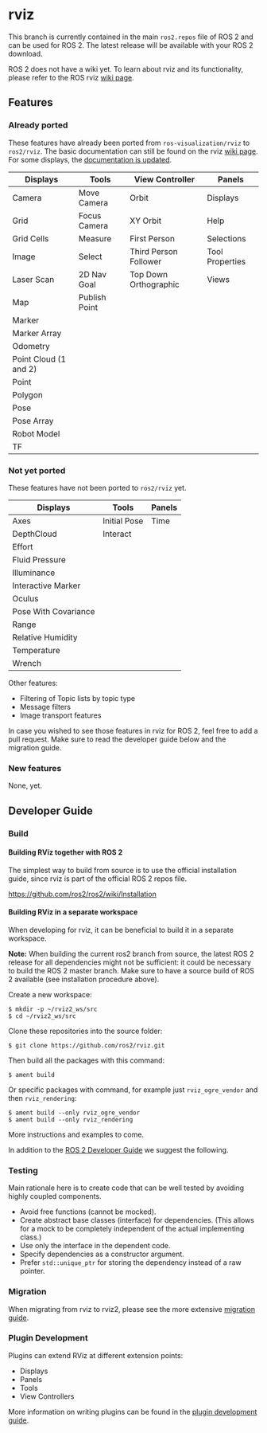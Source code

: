 # rviz

This branch is currently contained in the main `ros2.repos` file of ROS 2 and can be used for ROS 2.
The latest release will be available with your ROS 2 download.

ROS 2 does not have a wiki yet. To learn about rviz and its functionality, please refer to the ROS rviz [wiki page](http://www.ros.org/wiki/rviz). 

## Features

### Already ported
These features have already been ported from `ros-visualization/rviz` to `ros2/rviz`.
The basic documentation can still be found on the rviz [wiki page](http://www.ros.org/wiki/rviz). 
For some displays, the [documentation is updated](docs/FEATURES.md).

| Displays              | Tools         | View Controller       | Panels          |
| --------------------- | ------------- | --------------------- | --------------- |
| Camera                | Move Camera   | Orbit                 | Displays        |
| Grid                  | Focus Camera  | XY Orbit              | Help            |
| Grid Cells            | Measure       | First Person          | Selections      |
| Image                 | Select        | Third Person Follower | Tool Properties |
| Laser Scan            | 2D Nav Goal   | Top Down Orthographic | Views           |
| Map                   | Publish Point |                       |                 |
| Marker                |
| Marker Array          |
| Odometry              |
| Point Cloud (1 and 2) |
| Point                 |
| Polygon               |
| Pose                  |
| Pose Array            |
| Robot Model           |
| TF                    |

### Not yet ported
These features have not been ported to `ros2/rviz` yet.

| Displays             | Tools        | Panels |
| -------------------- | ------------ | ------ |
| Axes                 | Initial Pose | Time   |
| DepthCloud           | Interact     |        |
| Effort               |
| Fluid Pressure       |
| Illuminance          |
| Interactive Marker   |
| Oculus               |
| Pose With Covariance |
| Range                |
| Relative Humidity    |
| Temperature          |
| Wrench               |

Other features:
- Filtering of Topic lists by topic type
- Message filters
- Image transport features

In case you wished to see those features in rviz for ROS 2, feel free to add a pull request.
Make sure to read the developer guide below and the migration guide.

### New features

None, yet.

## Developer Guide

### Build
#### Building RViz together with ROS 2

The simplest way to build from source is to use the official installation guide, since rviz is part of the official ROS 2 repos file.

https://github.com/ros2/ros2/wiki/Installation

#### Building RViz in a separate workspace

When developing for rviz, it can be beneficial to build it in a separate workspace. 

**Note:** When building the current ros2 branch from source, the latest ROS 2 release for all dependencies might not be sufficient: it could be necessary to build the ROS 2 master branch.
Make sure to have a source build of ROS 2 available (see installation procedure above).

Create a new workspace:

```
$ mkdir -p ~/rviz2_ws/src
$ cd ~/rviz2_ws/src
```

Clone these repositories into the source folder:

```
$ git clone https://github.com/ros2/rviz.git
```

Then build all the packages with this command:

```
$ ament build
```

Or specific packages with command, for example just `rviz_ogre_vendor` and then `rviz_rendering`:

```
$ ament build --only rviz_ogre_vendor
$ ament build --only rviz_rendering
```

More instructions and examples to come.

In addition to the [ROS 2 Developer Guide](https://github.com/ros2/ros2/wiki/Developer-Guide) we suggest the following.

### Testing

Main rationale here is to create code that can be well tested by avoiding highly coupled components.

* Avoid free functions (cannot be mocked).
* Create abstract base classes (interface) for dependencies.
  (This allows for a mock to be completely independent of the actual implementing class.)
* Use only the interface in the dependent code.
* Specify dependencies as a constructor argument.
* Prefer `std::unique_ptr` for storing the dependency instead of a raw pointer.

### Migration

When migrating from rviz to rviz2, please see the more extensive [migration guide](docs/migration_guide.md).

### Plugin Development

Plugins can extend RViz at different extension points:
- Displays
- Panels
- Tools
- View Controllers

More information on writing plugins can be found in the [plugin development guide](docs/plugin_development.md).
